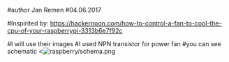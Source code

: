#author Jan Remen
#04.06.2017

#Inspirited by: https://hackernoon.com/how-to-control-a-fan-to-cool-the-cpu-of-your-raspberrypi-3313b6e7f92c

#I will use their images
#I used NPN transistor for power fan
#you can see schematic
<![raspberry/schema.png]()
